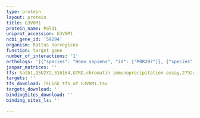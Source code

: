 ```yaml
---
type: protein
layout: protein
title: G3V8M1
protein_name: Pold1
uniprot_accession: G3V8M1
ncbi_gene_id: '59294'
organism: Rattus norvegicus
function: target gene
number_of_interactions: '1'
orthologs: '[{"species": "Homo sapiens", "id": ["M0R2B7"]}, {"species": "Danio rerio", "id": ["<a href=\"/protein/b3dkj9\">B3DKJ9</a>"]}, {"species": "Mus musculus", "id": ["<a href=\"/protein/p52431\">P52431</a>"]}, {"species": "Caenorhabditis elegans", "id": ["<a href=\"/protein/p90829\">P90829</a>"]}, {"species": "Drosophila melanogaster", "id": ["<a href=\"/protein/p54358\">P54358</a>"]}, {"species": "Saccharomyces cerevisiae", "id": ["<a href=\"/protein/p15436\">P15436</a>"]}]'
jaspar_matrices: ''
tfs: Satb1,Q5U2Y2,316164,GTRD,chromatin immunoprecipitation assay,27924024%5Buid%5D,No
targets: ''
tfs_download: TFLink_tfs_of_G3V8M1.tsv
targets_download: ''
bindingSites_download: ''
binding_sites_ls: ''

---
```

